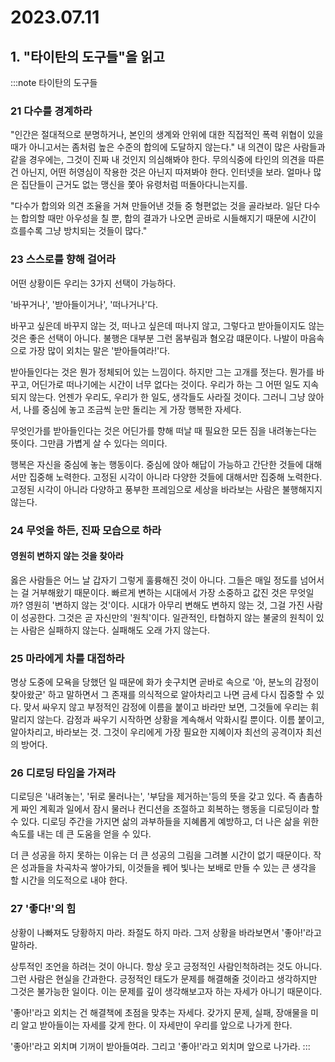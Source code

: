 # 2023.07.11

## 1. "타이탄의 도구들"을 읽고

:::note 타이탄의 도구들

### 21 다수를 경계하라
"인간은 절대적으로 분명하거나, 본인의 생계와 안위에 대한 직접적인 폭력 위협이 있을 때가 아니고서는 좀처럼 높은 수준의 합의에 도달하지 않는다." 내 의견이 많은 사람들과 같을 경우에는, 그것이 진짜 내 것인지 의심해봐야 한다. 무의식중에 타인의 의견을 따른 건 아닌지, 어떤 허영심이 작용한 것은 아닌지 따져봐야 한다. 인터넷을 보라. 얼마나 많은 집단들이 근거도 없는 맹신을 쫓아 유령처럼 떠돌아다니는지를.

"다수가 합의와 의견 조율을 거쳐 만들어낸 것들 중 형편없는 것을 골라보라. 일단 다수는 합의할 때만 아우성을 칠 뿐, 합의 결과가 나오면 곧바로 시들해지기 때문에 시간이 흐를수록 그냥 방치되는 것들이 많다."

### 23 스스로를 향해 걸어라

어떤 상황이든 우리는 3가지 선택이 가능하다.

'바꾸거나', '받아들이거나', '떠나거나'다.

바꾸고 싶은데 바꾸지 않는 것, 떠나고 싶은데 떠나지 않고, 그렇다고 받아들이지도 않는 것은 좋은 선택이 아니다. 불행은 대부분 그런 몸부림과 혐오감 떄문이다. 나발이 마음속으로 가장 많이 외치는 말은 '받아들여라!'다.

받아들인다는 것은 뭔가 정체되어 있는 느낌이다. 하지만 그는 고개를 젓는다. 뭔가를 바꾸고, 어딘가로 떠나기에는 시간이 너무 없다는 것이다. 우리가 하는 그 어떤 일도 지속되지 않는다. 언젠가 우리도, 우리가 한 일도, 생각들도 사라질 것이다. 그러니 그냥 앉아서, 나를 중심에 놓고 조금씩 눈만 돌리는 게 가장 행복한 자세다.

무엇인가를 받아들인다는 것은 어딘가를 향해 떠날 때 필요한 모든 짐을 내려놓는다는 뜻이다. 그만큼 가볍게 살 수 있다는 의미다.

행복은 자신을 중심에 놓는 행동이다. 중심에 앉아 해답이 가능하고 간단한 것들에 대해서만 집중해 노력한다. 고정된 시각이 아니라 다양한 것들에 대해서만 집중해 노력한다. 고정된 시각이 아니라 다양하고 풍부한 프레임으로 세상을 바라보는 사람은 불행해지지 않는다.

### 24 무엇을 하든, 진짜 모습으로 하라

#### 영원히 변하지 않는 것을 찾아라

옳은 사람들은 어느 날 갑자기 그렇게 훌륭해진 것이 아니다. 그들은 매일 정도를 넘어서는 걸 거부해왔기 때문이다. 빠르게 변하는 시대에서 가장 소중하고 값진 것은 무엇일까? 영원히 '변하지 않는 것'이다. 시대가 아무리 변해도 변하지 않는 것, 그걸 가진 사람이 성공한다. 그것은 곧 자신만의 '원칙'이다. 일관적인, 타협하지 않는 불굴의 원칙이 있는 사람은 실패하지 않는다. 실패해도 오래 가지 않는다.

### 25 마라에게 차를 대접하라

명상 도중에 모욕을 당했던 일 때문에 화가 솟구치면 곧바로 속으로 '아, 분노의 감정이 찾아왔군' 하고 말하면서 그 존재를 의식적으로 알아차리고 나면 금세 다시 집중할 수 있다. 맞서 싸우지 않고 부정적인 감정에 이름을 붙이고 바라만 보면, 그것들에 우리는 휘말리지 않는다. 감정과 싸우기 시작하면 상황을 계속해서 악화시킬 뿐이다. 이름 붙이고, 알아차리고, 바라보는 것. 그것이 우리에게 가장 필요한 지혜이자 최선의 공격이자 최선의 방어다.

### 26 디로딩 타임을 가져라

디로딩은 '내려놓는', '뒤로 물러나는', '부담을 제거하는'등의 뜻을 갖고 있다. 즉 촘촘하게 짜인 계획과 일에서 잠시 물러나 컨디션을 조절하고 회복하는 행동을 디로딩이라 할 수 있다. 디로딩 주간을 가지면 삶의 과부하들을 지혜롭게 예방하고, 더 나은 삶을 위한 속도를 내는 데 큰 도움을 얻을 수 있다.

더 큰 성공을 하지 못하는 이유는 더 큰 성공의 그림을 그려볼 시간이 없기 때문이다. 작은 성과들을 차곡차곡 쌓아가되, 이것들을 꿰어 빛나는 보배로 만들 수 있는 큰 생각을 할 시간을 의도적으로 내야 한다.

### 27 '좋다!'의 힘

상황이 나빠져도 당황하지 마라. 좌절도 하지 마라. 그저 상황을 바라보면서 '좋아!'라고 말하라.

상투적인 조언을 하려는 것이 아니다. 항상 웃고 긍정적인 사람인척하려는 것도 아니다. 그런 사람은 현실을 간과한다. 긍정적인 태도가 문제를 해결해줄 것이라고 생각하지만 그것은 불가능한 일이다. 이는 문제를 깊이 생각해보고자 하는 자세가 아니기 때문이다.

'좋아!'라고 외치는 건 해결책에 초점을 맞추는 자세다. 갖가지 문제, 실패, 장애물을 미리 알고 받아들이는 자세를 갖게 한다. 이 자세만이 우리를 앞으로 나가게 한다.

'좋아!'라고 외치며 기꺼이 받아들여라. 그리고 '좋아!'라고 외치며 앞으로 나가라.
:::
